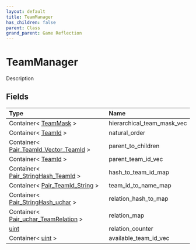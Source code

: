 ```yaml
---
layout: default
title: TeamManager
has_children: false
parent: Class
grand_parent: Game Reflection
---
```

# TeamManager
Description 

## Fields

| Type | Name |
|:----------|:--------------|
| Container< [TeamMask](/riftbreaker-wiki/docs/game-reflection/enums/team_mask/) > | hierarchical_team_mask_vec |
| Container< [TeamId](/riftbreaker-wiki/docs/game-reflection/classes/team_id/) > | natural_order |
| Container< [Pair_TeamId_Vector_TeamId](/riftbreaker-wiki/docs/game-reflection/classes/pair__team_id__vector__team_id/) > | parent_to_children |
| Container< [TeamId](/riftbreaker-wiki/docs/game-reflection/classes/team_id/) > | parent_team_id_vec |
| Container< [Pair_StringHash_TeamId](/riftbreaker-wiki/docs/game-reflection/classes/pair__string_hash__team_id/) > | hash_to_team_id_map |
| Container< [Pair_TeamId_String](/riftbreaker-wiki/docs/game-reflection/classes/pair__team_id__string/) > | team_id_to_name_map |
| Container< [Pair_StringHash_uchar](/riftbreaker-wiki/docs/game-reflection/classes/pair__string_hash_uchar/) > | relation_hash_to_map |
| Container< [Pair_uchar_TeamRelation](/riftbreaker-wiki/docs/game-reflection/classes/pair_uchar__team_relation/) > | relation_map |
| [uint](/riftbreaker-wiki/docs/game-reflection/components/uint/) | relation_counter |
| Container< [uint](/riftbreaker-wiki/docs/game-reflection/components/uint/) > | available_team_id_vec |

